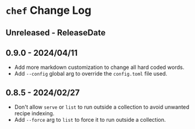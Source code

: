 # `chef` Change Log

## Unreleased - ReleaseDate

## 0.9.0 - 2024/04/11

- Add more markdown customization to change all hard coded words.
- Add `--config` global arg to override the `config.toml` file used.

## 0.8.5 - 2024/02/27

- Don't allow `serve` or `list` to run outside a collection to avoid unwanted
  recipe indexing.
- Add `--force` arg to `list` to force it to run outside a collection.
